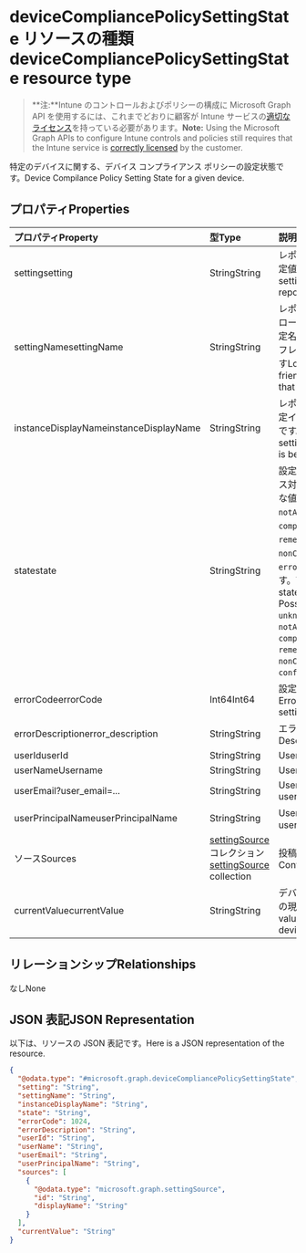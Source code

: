 # <a name="devicecompliancepolicysettingstate-resource-type"></a><span data-ttu-id="04f4f-101">deviceCompliancePolicySettingState リソースの種類</span><span class="sxs-lookup"><span data-stu-id="04f4f-101">deviceCompliancePolicySettingState resource type</span></span>

> <span data-ttu-id="04f4f-102">**注:**Intune のコントロールおよびポリシーの構成に Microsoft Graph API を使用するには、これまでどおりに顧客が Intune サービスの[適切なライセンス](https://go.microsoft.com/fwlink/?linkid=839381)を持っている必要があります。</span><span class="sxs-lookup"><span data-stu-id="04f4f-102">**Note:** Using the Microsoft Graph APIs to configure Intune controls and policies still requires that the Intune service is [correctly licensed](https://go.microsoft.com/fwlink/?linkid=839381) by the customer.</span></span>

<span data-ttu-id="04f4f-103">特定のデバイスに関する、デバイス コンプライアンス ポリシーの設定状態です。</span><span class="sxs-lookup"><span data-stu-id="04f4f-103">Device Compilance Policy Setting State for a given device.</span></span>
## <a name="properties"></a><span data-ttu-id="04f4f-104">プロパティ</span><span class="sxs-lookup"><span data-stu-id="04f4f-104">Properties</span></span>
|<span data-ttu-id="04f4f-105">プロパティ</span><span class="sxs-lookup"><span data-stu-id="04f4f-105">Property</span></span>|<span data-ttu-id="04f4f-106">型</span><span class="sxs-lookup"><span data-stu-id="04f4f-106">Type</span></span>|<span data-ttu-id="04f4f-107">説明</span><span class="sxs-lookup"><span data-stu-id="04f4f-107">Description</span></span>|
|:---|:---|:---|
|<span data-ttu-id="04f4f-108">setting</span><span class="sxs-lookup"><span data-stu-id="04f4f-108">setting</span></span>|<span data-ttu-id="04f4f-109">String</span><span class="sxs-lookup"><span data-stu-id="04f4f-109">String</span></span>|<span data-ttu-id="04f4f-110">レポートされている設定値です。</span><span class="sxs-lookup"><span data-stu-id="04f4f-110">The setting that is being reported</span></span>|
|<span data-ttu-id="04f4f-111">settingName</span><span class="sxs-lookup"><span data-stu-id="04f4f-111">settingName</span></span>|<span data-ttu-id="04f4f-112">String</span><span class="sxs-lookup"><span data-stu-id="04f4f-112">String</span></span>|<span data-ttu-id="04f4f-113">レポートされている、ローカライズされた設定名またはユーザー フレンドリな設定名です</span><span class="sxs-lookup"><span data-stu-id="04f4f-113">Localized/user friendly setting name that is being reported</span></span>|
|<span data-ttu-id="04f4f-114">instanceDisplayName</span><span class="sxs-lookup"><span data-stu-id="04f4f-114">instanceDisplayName</span></span>|<span data-ttu-id="04f4f-115">String</span><span class="sxs-lookup"><span data-stu-id="04f4f-115">String</span></span>|<span data-ttu-id="04f4f-116">レポートされている設定インスタンスの名前です。</span><span class="sxs-lookup"><span data-stu-id="04f4f-116">Name of setting instance that is being reported.</span></span>|
|<span data-ttu-id="04f4f-117">state</span><span class="sxs-lookup"><span data-stu-id="04f4f-117">state</span></span>|<span data-ttu-id="04f4f-118">String</span><span class="sxs-lookup"><span data-stu-id="04f4f-118">String</span></span>|<span data-ttu-id="04f4f-119">設定のコンプライアンス対応状態です。可能な値は、`unknown`、`notApplicable`、`compliant`、`remediated`、`nonCompliant`、`error`、`conflict` です。</span><span class="sxs-lookup"><span data-stu-id="04f4f-119">The compliance state of the setting Possible values are: `unknown`, `notApplicable`, `compliant`, `remediated`, `nonCompliant`, `error`, `conflict`.</span></span>|
|<span data-ttu-id="04f4f-120">errorCode</span><span class="sxs-lookup"><span data-stu-id="04f4f-120">errorCode</span></span>|<span data-ttu-id="04f4f-121">Int64</span><span class="sxs-lookup"><span data-stu-id="04f4f-121">Int64</span></span>|<span data-ttu-id="04f4f-122">設定のエラー コード</span><span class="sxs-lookup"><span data-stu-id="04f4f-122">Error code for the setting</span></span>|
|<span data-ttu-id="04f4f-123">errorDescription</span><span class="sxs-lookup"><span data-stu-id="04f4f-123">error_description</span></span>|<span data-ttu-id="04f4f-124">String</span><span class="sxs-lookup"><span data-stu-id="04f4f-124">String</span></span>|<span data-ttu-id="04f4f-125">エラーの説明</span><span class="sxs-lookup"><span data-stu-id="04f4f-125">Error Description</span></span>|
|<span data-ttu-id="04f4f-126">userId</span><span class="sxs-lookup"><span data-stu-id="04f4f-126">userId</span></span>|<span data-ttu-id="04f4f-127">String</span><span class="sxs-lookup"><span data-stu-id="04f4f-127">String</span></span>|<span data-ttu-id="04f4f-128">UserId</span><span class="sxs-lookup"><span data-stu-id="04f4f-128">UserId</span></span>|
|<span data-ttu-id="04f4f-129">userName</span><span class="sxs-lookup"><span data-stu-id="04f4f-129">Username</span></span>|<span data-ttu-id="04f4f-130">String</span><span class="sxs-lookup"><span data-stu-id="04f4f-130">String</span></span>|<span data-ttu-id="04f4f-131">UserName</span><span class="sxs-lookup"><span data-stu-id="04f4f-131">UserName</span></span>|
|<span data-ttu-id="04f4f-132">userEmail</span><span class="sxs-lookup"><span data-stu-id="04f4f-132">?user_email=...</span></span>|<span data-ttu-id="04f4f-133">String</span><span class="sxs-lookup"><span data-stu-id="04f4f-133">String</span></span>|<span data-ttu-id="04f4f-134">UserEmail</span><span class="sxs-lookup"><span data-stu-id="04f4f-134">?user_email=...</span></span>|
|<span data-ttu-id="04f4f-135">userPrincipalName</span><span class="sxs-lookup"><span data-stu-id="04f4f-135">userPrincipalName</span></span>|<span data-ttu-id="04f4f-136">String</span><span class="sxs-lookup"><span data-stu-id="04f4f-136">String</span></span>|<span data-ttu-id="04f4f-137">UserPrincipalName。</span><span class="sxs-lookup"><span data-stu-id="04f4f-137">userPrincipalName</span></span>|
|<span data-ttu-id="04f4f-138">ソース</span><span class="sxs-lookup"><span data-stu-id="04f4f-138">Sources</span></span>|<span data-ttu-id="04f4f-139">[settingSource](../resources/intune_deviceconfig_settingsource.md) コレクション</span><span class="sxs-lookup"><span data-stu-id="04f4f-139">[settingSource](../resources/intune_deviceconfig_settingsource.md) collection</span></span>|<span data-ttu-id="04f4f-140">投稿ポリシー</span><span class="sxs-lookup"><span data-stu-id="04f4f-140">Contributing policies</span></span>|
|<span data-ttu-id="04f4f-141">currentValue</span><span class="sxs-lookup"><span data-stu-id="04f4f-141">currentValue</span></span>|<span data-ttu-id="04f4f-142">String</span><span class="sxs-lookup"><span data-stu-id="04f4f-142">String</span></span>|<span data-ttu-id="04f4f-143">デバイスに関する設定の現在の値</span><span class="sxs-lookup"><span data-stu-id="04f4f-143">Current value of setting on device</span></span>|

## <a name="relationships"></a><span data-ttu-id="04f4f-144">リレーションシップ</span><span class="sxs-lookup"><span data-stu-id="04f4f-144">Relationships</span></span>
<span data-ttu-id="04f4f-145">なし</span><span class="sxs-lookup"><span data-stu-id="04f4f-145">None</span></span>
## <a name="json-representation"></a><span data-ttu-id="04f4f-146">JSON 表記</span><span class="sxs-lookup"><span data-stu-id="04f4f-146">JSON Representation</span></span>
<span data-ttu-id="04f4f-147">以下は、リソースの JSON 表記です。</span><span class="sxs-lookup"><span data-stu-id="04f4f-147">Here is a JSON representation of the resource.</span></span>
<!-- {
  "blockType": "resource",
  "keyProperty": "id",
  "@odata.type": "microsoft.graph.deviceCompliancePolicySettingState"
}
-->
``` json
{
  "@odata.type": "#microsoft.graph.deviceCompliancePolicySettingState",
  "setting": "String",
  "settingName": "String",
  "instanceDisplayName": "String",
  "state": "String",
  "errorCode": 1024,
  "errorDescription": "String",
  "userId": "String",
  "userName": "String",
  "userEmail": "String",
  "userPrincipalName": "String",
  "sources": [
    {
      "@odata.type": "microsoft.graph.settingSource",
      "id": "String",
      "displayName": "String"
    }
  ],
  "currentValue": "String"
}
```




